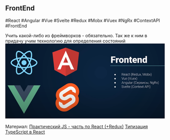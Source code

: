 ## **FrontEnd**
#React #Angular #Vue #Svelte #Redux #Mobx #Vuex #NgRx #ContextAPI #FrontEnd

Учить какой-либо из фреймворков - обязательно. Так же к ним в придачу учим технологию для определения состояний
![](_png/Pasted%20image%2020220907172307.png)

Материал:
[Практический JS - часть по React (+Redux)](../../WebDev/FrontEnd%20-%20JavaScript,%20React,%20Redux,%20NextJS/Полный%20курс%20по%20JavaScript%20+%20React%20-%20с%20нуля%20до%20результата%20(2022)/Практический%20JS.md)
[Типизация TypeScript в React](../../WebDev/Типизация%20TypeScript%20в%20React.md)